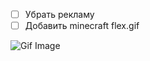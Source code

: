 * [ ] Убрать рекламу
* [ ] Добавить minecraft flex.gif

![Gif Image](https://tenor.com/view/evoker-minecraft-fangs-illager-gif-19797793)
